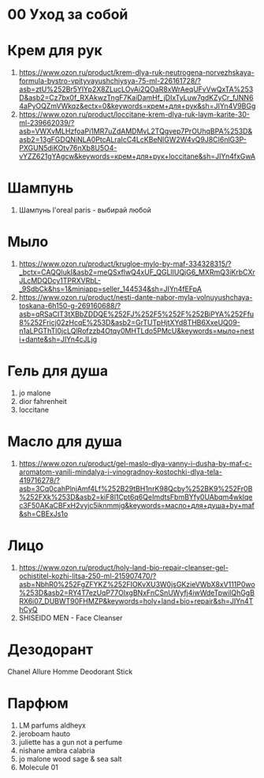 # 00 Уход за собой
# Крем для рук
1. https://www.ozon.ru/product/krem-dlya-ruk-neutrogena-norvezhskaya-formula-bystro-vpityvayushchiysya-75-ml-226161728/?asb=ztU%252Br5YlYp2X8ZLucLOvAi2QOaR8xWrAeqUFvVwQxTA%253D&asb2=Cz7bx0f_RXAkwzTngF7KaiDamHf_jDIxTyLuw7gdKZyCr_fJNN64aPyOQZmVWkqz&ectx=0&keywords=крем+для+рук&sh=JIYn4V9BGg
2. https://www.ozon.ru/product/loccitane-krem-dlya-ruk-laym-karite-30-ml-239662039/?asb=VWXvMLHzfoaPi1MR7uZdAMDMvL2TQgvep7PrOUhqBPA%253D&asb2=13gFGDQNiNLA0PtcALraIcC4LcKBeNlGW2W4vQ9J8CI6nlG3P-PXGUN5diKOtv76nXb8U5O4-vYZZ621gYAgcw&keywords=крем+для+рук+loccitane&sh=JIYn4fxGwA

# Шампунь
1. Шампунь l'oreal paris - выбирай любой

# Мыло
1. https://www.ozon.ru/product/krugloe-mylo-by-maf-334328315/?_bctx=CAQQlukI&asb2=meQSxflwQ4xUF_QGLlIUQjG6_MXRmQ3iKrbCXrJLcMDQDcy1TPRXVRbL-_9SdbCk&hs=1&miniapp=seller_144534&sh=JIYn4fEFpA
2. https://www.ozon.ru/product/nesti-dante-nabor-myla-volnuyushchaya-toskana-6h150-g-269160688/?asb=qRSaCIT3tXBbZDDQE%252FJ%252F5%252F%252BiPYA%252Ffu8%252Fricj02zHcqE%253D&asb2=GrTUTpHjtXYd8THB6XxeUQ09-n1aLPGThTl0jcLQlRofzzb4Otqy0MHTLdo5PMcU&keywords=мыло+nesti+dante&sh=JIYn4cJLjg

# Гель для душа
1. jo malone 
2. dior fahrenheit 
3. loccitane

# Масло для душа
1. https://www.ozon.ru/product/gel-maslo-dlya-vanny-i-dusha-by-maf-c-aromatom-vanili-mindalya-i-vinogradnoy-kostochki-dlya-tela-419716278/?asb=3Cq0cahPlnjAmf4Lf%252B29tBH1nrK98Qcby%252BK9%252Fr0B%252FXk%253D&asb2=kiF8l1Cpt6q6QeImdtsFbmBYfy0UAbqm4wklqec3F50AKaCBFxH2vyjc5iknmmjg&keywords=масло+для+душа+by+maf&sh=CBExJs1o

# Лицо
1. https://www.ozon.ru/product/holy-land-bio-repair-cleanser-gel-ochistitel-kozhi-litsa-250-ml-215907470/?asb=NbhR0%252FgZFYKZ%252FIOKvXU3W0jsGKzieVWbX8xV111P0wo%253D&asb2=RY4T7ezUqP77OlxgBNxFnCSnUWyfj4iwWdeTpwilQhGgBRX6i07_DUBWT90FHMZP&keywords=holy+land+bio+repair&sh=JIYn4ThCyQ
2. SHISEIDO MEN - Face Cleanser

# Дезодорант 
Chanel Allure Homme Deodorant Stick

# Парфюм
1. LM parfums aldheyx 
2. jeroboam hauto 
3. juliette has a gun not a perfume 
4. nishane ambra calabria 
5. jo malone wood sage & sea salt
6. Molecule 01
